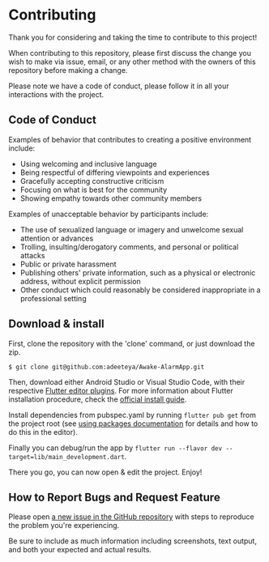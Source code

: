 # Contributing

Thank you for considering and taking the time to contribute to this project!

When contributing to this repository, please first discuss the change you wish to make via issue, email, or any other method with the owners of this repository before making a change.

Please note we have a code of conduct, please follow it in all your interactions with the project.

## Code of Conduct

Examples of behavior that contributes to creating a positive environment
include:

* Using welcoming and inclusive language
* Being respectful of differing viewpoints and experiences
* Gracefully accepting constructive criticism
* Focusing on what is best for the community
* Showing empathy towards other community members

Examples of unacceptable behavior by participants include:

* The use of sexualized language or imagery and unwelcome sexual attention or
  advances
* Trolling, insulting/derogatory comments, and personal or political attacks
* Public or private harassment
* Publishing others' private information, such as a physical or electronic
  address, without explicit permission
* Other conduct which could reasonably be considered inappropriate in a
  professional setting


## Download & install

First, clone the repository with the 'clone' command, or just download the zip.

```
$ git clone git@github.com:adeeteya/Awake-AlarmApp.git
```

Then, download either Android Studio or Visual Studio Code, with their respective [Flutter editor plugins](https://flutter.io/get-started/editor/). For more information about Flutter installation procedure, check the [official install guide](https://flutter.io/get-started/install/).

Install dependencies from pubspec.yaml by running `flutter pub get` from the project root (see [using packages documentation](https://flutter.io/using-packages/#adding-a-package-dependency-to-an-app) for details and how to do this in the editor).

Finally you can debug/run the app by `flutter run --flavor dev --target=lib/main_development.dart`.

There you go, you can now open & edit the project. Enjoy!

## How to Report Bugs and Request Feature

Please open [a new issue in the GitHub repository](https://github.com/adeeteya/Awake-AlarmApp/issues) with steps to reproduce the problem you're experiencing.

Be sure to include as much information including screenshots, text output, and both your expected and actual results.
